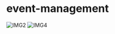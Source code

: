 # event-management
![IMG2](https://github.com/Gauravtyagi27/event-management/assets/106530471/551fc9b2-28c2-4b75-8f20-b5e86c222249)
![IMG4](https://github.com/Gauravtyagi27/event-management/assets/106530471/48bb1607-06a3-475a-9b28-5f0ed4e20532)
